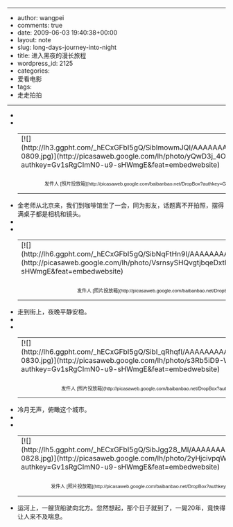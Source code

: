 - --
- author: wangpei
- comments: true
- date: 2009-06-03 19:40:38+00:00
- layout: note
- slug: long-days-journey-into-night
- title: 进入黑夜的漫长旅程
- wordpress_id: 2125
- categories:
- 爱看电影
- tags:
- 走走拍拍
- --
- <table style="width:auto;" ><tr >
- <td >[![](http://lh3.ggpht.com/_hECxGFbI5gQ/SibImowmJQI/AAAAAAAAASU/tkdJkKZIbdY/s400/bar-0809.jpg)](http://picasaweb.google.com/lh/photo/yQwD3j_4O65WDCiK4lWMoA?authkey=Gv1sRgCImN0-u9-sHWmgE&feat=embedwebsite)
- </td></tr><tr >
- <td style="font-family:arial,sans-serif; font-size:11px; text-align:right" >发件人 [照片投放箱](http://picasaweb.google.com/baibanbao.net/DropBox?authkey=Gv1sRgCImN0-u9-sHWmgE&feat=embedwebsite)
- </td></tr></table>
- 金老师从北京来，我们到咖啡馆坐了一会，同为影友，话题离不开拍照，摆得满桌子都是相机和镜头。
- <table style="width:auto;" ><tr >
- <td >[![](http://lh6.ggpht.com/_hECxGFbI5gQ/SibNqFtHn9I/AAAAAAAAAUQ/KV6RCapnFLI/s400/fruitshop.jpg)](http://picasaweb.google.com/lh/photo/VsrnsySHQvgtjbqeDxtN1A?authkey=Gv1sRgCImN0-u9-sHWmgE&feat=embedwebsite)
- </td></tr><tr >
- <td style="font-family:arial,sans-serif; font-size:11px; text-align:right" >发件人 [照片投放箱](http://picasaweb.google.com/baibanbao.net/DropBox?authkey=Gv1sRgCImN0-u9-sHWmgE&feat=embedwebsite)
- </td></tr></table>
- 走到街上，夜晚平静安稳。
- <table style="width:auto;" ><tr >
- <td >[![](http://lh6.ggpht.com/_hECxGFbI5gQ/SibI_qRhqfI/AAAAAAAAAS0/dPIuy_2CXsY/s400/june4night-0830.jpg)](http://picasaweb.google.com/lh/photo/s3Rb5iD9-W5XSZfXtIsKjg?authkey=Gv1sRgCImN0-u9-sHWmgE&feat=embedwebsite)
- </td></tr><tr >
- <td style="font-family:arial,sans-serif; font-size:11px; text-align:right" >发件人 [照片投放箱](http://picasaweb.google.com/baibanbao.net/DropBox?authkey=Gv1sRgCImN0-u9-sHWmgE&feat=embedwebsite)
- </td></tr></table>
- 冷月无声，俯瞰这个城市。
- <table style="width:auto;" ><tr >
- <td >[![](http://lh5.ggpht.com/_hECxGFbI5gQ/SibJgg28_MI/AAAAAAAAATc/su0zTqnJdUk/s400/canal-0828.jpg)](http://picasaweb.google.com/lh/photo/2yHjcivpqWrjZVWDLrwYfw?authkey=Gv1sRgCImN0-u9-sHWmgE&feat=embedwebsite)
- </td></tr><tr >
- <td style="font-family:arial,sans-serif; font-size:11px; text-align:right" >发件人 [照片投放箱](http://picasaweb.google.com/baibanbao.net/DropBox?authkey=Gv1sRgCImN0-u9-sHWmgE&feat=embedwebsite)
- </td></tr></table>
- 运河上，一艘货船驶向北方。忽然想起，那个日子就到了，一晃20年，竟快得让人来不及喘息。

